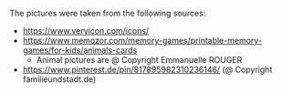 The pictures were taken from the following sources:
- https://www.veryicon.com/icons/
- https://www.memozor.com/memory-games/printable-memory-games/for-kids/animals-cards
  - Animal pictures are @ Copyright Emmanuelle ROUGER
- https://www.pinterest.de/pin/817895982310236146/ (@ Copyright familieundstadt.de)
